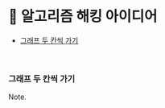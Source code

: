 # 🚀 알고리즘 해킹 아이디어

- [그래프 두 칸씩 가기](https://github.com/da-in/algorithm-study/blob/main/✨%20효과%20만점%20코딩테스트%20Cheat%20Sheet!/📚%20파이썬%20자료형%20특징%20모음.md#그래프-두-칸씩-가기)

<br/>

### 그래프 두 칸씩 가기

Note.
